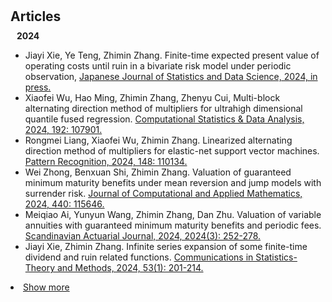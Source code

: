 <h1 id="articles"></h1>

<h2 style="margin: 30px 0px 10px;">Articles</h2>

<h4 style="margin:0 10px 0;">2024</h4>
<ul>
  <li>Jiayi Xie, Ye Teng, Zhimin Zhang. Finite-time expected present value of operating costs until ruin in a bivariate risk model under periodic observation, <a href="https://link-springer-com-s.atrust.cqu.edu.cn/article/10.1007/s42081-024-00244-3"><autocolor>Japanese Journal of Statistics and Data Science, 2024, in press.</autocolor></a></li>

  <li>Xiaofei Wu, Hao Ming, Zhimin Zhang, Zhenyu Cui, Multi-block alternating direction method of multipliers for ultrahigh dimensional quantile fused regression. <a href="https://www-sciencedirect-com-s.atrust.cqu.edu.cn/science/article/pii/S0167947323002128?via%3Dihub"><autocolor>Computational Statistics & Data Analysis, 2024, 192: 107901.</autocolor></a></li>

  <li>Rongmei Liang, Xiaofei Wu, Zhimin Zhang. Linearized alternating direction method of multipliers for elastic-net support vector machines. <a href="https://www-sciencedirect-com-s.atrust.cqu.edu.cn/science/article/pii/S0031320323008312?via%3Dihub"><autocolor>Pattern Recognition, 2024, 148: 110134.</autocolor></a></li>

  <li>Wei Zhong, Benxuan Shi, Zhimin Zhang. Valuation of guaranteed minimum maturity benefits under mean reversion and jump models with surrender risk. <a href="https://www-sciencedirect-com-s.atrust.cqu.edu.cn/science/article/pii/S0377042723005903?via%3Dihub"><autocolor>Journal of Computational and Applied Mathematics, 2024, 440: 115646.</autocolor></a></li>

  <li>Meiqiao Ai, Yunyun Wang, Zhimin Zhang, Dan Zhu. Valuation of variable annuities with guaranteed minimum maturity benefits and periodic fees. <a href="https://www.tandfonline.com/doi/abs/10.1080/03461238.2023.2241193"><autocolor>Scandinavian Actuarial Journal, 2024, 2024(3): 252-278.</autocolor></a></li>

  <li>Jiayi Xie, Zhimin Zhang. Infinite series expansion of some finite-time dividend and ruin related functions. <a href="https://www.tandfonline.com/doi/abs/10.1080/03610926.2022.2076124"><autocolor>Communications in Statistics-Theory and Methods, 2024, 53(1): 201-214.</autocolor></a></li>
</ul>

<li> <a href="javascript:toggle_vis('articlesmore')">Show more</a> </li>

<div id="articlesmore" style="display:none">


<h4 style="margin:0 10px 0;">2023</h4>
<ul>
  <li>Jiayi Xie, Ye Teng, Zhimin Zhang. Finite-time expected present value of operating costs until ruin in a bivariate risk model under periodic observation, <a href="https://link-springer-com-s.atrust.cqu.edu.cn/article/10.1007/s42081-024-00244-3"><autocolor>Japanese Journal of Statistics and Data Science, 2024, in press.</autocolor></a></li>

  <li>Xiaofei Wu, Hao Ming, Zhimin Zhang, Zhenyu Cui, Multi-block alternating direction method of multipliers for ultrahigh dimensional quantile fused regression. <a href="https://www-sciencedirect-com-s.atrust.cqu.edu.cn/science/article/pii/S0167947323002128?via%3Dihub"><autocolor>Computational Statistics & Data Analysis, 2024, 192: 107901.</autocolor></a></li>

  <li>Rongmei Liang, Xiaofei Wu, Zhimin Zhang. Linearized alternating direction method of multipliers for elastic-net support vector machines. <a href="https://www-sciencedirect-com-s.atrust.cqu.edu.cn/science/article/pii/S0031320323008312?via%3Dihub"><autocolor>Pattern Recognition, 2024, 148: 110134.</autocolor></a></li>

  <li>Wei Zhong, Benxuan Shi, Zhimin Zhang. Valuation of guaranteed minimum maturity benefits under mean reversion and jump models with surrender risk. <a href="https://www-sciencedirect-com-s.atrust.cqu.edu.cn/science/article/pii/S0377042723005903?via%3Dihub"><autocolor>Journal of Computational and Applied Mathematics, 2024, 440: 115646.</autocolor></a></li>

  <li>Meiqiao Ai, Yunyun Wang, Zhimin Zhang, Dan Zhu. Valuation of variable annuities with guaranteed minimum maturity benefits and periodic fees. <a href="https://www.tandfonline.com/doi/abs/10.1080/03461238.2023.2241193"><autocolor>Scandinavian Actuarial Journal, 2024, 2024(3): 252-278.</autocolor></a></li>

  <li>Jiayi Xie, Zhimin Zhang. Infinite series expansion of some finite-time dividend and ruin related functions. <a href="https://www.tandfonline.com/doi/abs/10.1080/03610926.2022.2076124"><autocolor>Communications in Statistics-Theory and Methods, 2024, 53(1): 201-214.</autocolor></a></li>



</div>
</ul>
